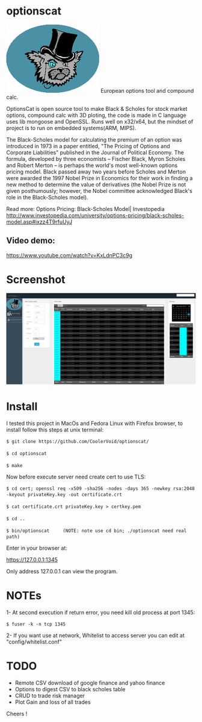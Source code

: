 # optionscat

![alt tag](https://github.com/CoolerVoid/optionscat/blob/master/doc/optionscat.png)
European options tool and compound calc.

OptionsCat is open source tool to make Black & Scholes for stock market options, compound calc with 3D ploting, the code is made in C language uses lib mongoose and OpenSSL. Runs well on x32/x64, but the mindset of project is to run on embedded systems(ARM, MIPS).

The Black-Scholes model for calculating the premium of an option was introduced in 1973 in a paper entitled, "The Pricing of Options and Corporate Liabilities" published in the Journal of Political Economy. The formula, developed by three economists – Fischer Black, Myron Scholes and Robert Merton – is perhaps the world's most well-known options pricing model. Black passed away two years before Scholes and Merton were awarded the 1997 Nobel Prize in Economics for their work in finding a new method to determine the value of derivatives (the Nobel Prize is not given posthumously; however, the Nobel committee acknowledged Black's role in the Black-Scholes model).

Read more: Options Pricing: Black-Scholes Model| 
Investopedia http://www.investopedia.com/university/options-pricing/black-scholes-model.asp#ixzz4T9rfuUyJ

Video demo:
--
https://www.youtube.com/watch?v=KxLdnPC3c9g


# Screenshot

![alt tag](https://github.com/CoolerVoid/optionscat/blob/master/doc/screen.png)

# Install

I tested this project in MacOs and Fedora Linux with Firefox browser, to install follow this steps at unix terminal:
```
$ git clone https://github.com/CoolerVoid/optionscat/

$ cd optionscat

$ make
```

Now before execute server need create cert to use TLS:
```
$ cd cert; openssl req -x509 -sha256 -nodes -days 365 -newkey rsa:2048 -keyout privateKey.key -out certificate.crt

$ cat certificate.crt privateKey.key > certkey.pem

$ cd ..

$ bin/optionscat     (NOTE: note use cd bin; ./optionscat need real path)
```

Enter in your browser at:

https://127.0.0.1:1345

Only address 127.0.0.1 can view the program.

# NOTEs 

1- At second execution if return error, you need kill old process at port 1345:
```
$ fuser -k -n tcp 1345
```
2- If you want use at network, Whitelist to access server you can edit at "config/whitelist.conf"


# TODO

* Remote CSV download of google finance and yahoo finance
* Options to digest CSV to black scholes table
* CRUD to trade risk manager
* Plot Gain and loss of all trades

Cheers !
